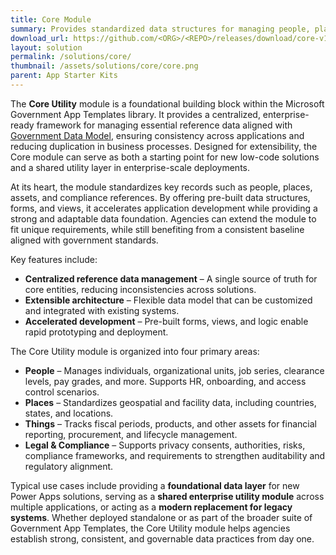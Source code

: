 ```yaml
---
title: Core Module
summary: Provides standardized data structures for managing people, places, assets, and compliance information in government-focused solutions.
download_url: https://github.com/<ORG>/<REPO>/releases/download/core-v1.0/CoreSolution_1_0.zip
layout: solution
permalink: /solutions/core/
thumbnail: /assets/solutions/core/core.png
parent: App Starter Kits
---
```


The **Core Utility** module is a foundational building block within the Microsoft Government App Templates library. It provides a centralized, enterprise-ready framework for managing essential reference data aligned with [Government Data Model](https://github.com/microsoft/gov-datamodels), ensuring consistency across applications and reducing duplication in business processes. Designed for extensibility, the Core module can serve as both a starting point for new low-code solutions and a shared utility layer in enterprise-scale deployments.

At its heart, the module standardizes key records such as people, places, assets, and compliance references. By offering pre-built data structures, forms, and views, it accelerates application development while providing a strong and adaptable data foundation. Agencies can extend the module to fit unique requirements, while still benefiting from a consistent baseline aligned with government standards.

Key features include:

* **Centralized reference data management** – A single source of truth for core entities, reducing inconsistencies across solutions.
* **Extensible architecture** – Flexible data model that can be customized and integrated with existing systems.
* **Accelerated development** – Pre-built forms, views, and logic enable rapid prototyping and deployment.

The Core Utility module is organized into four primary areas:

* **People** – Manages individuals, organizational units, job series, clearance levels, pay grades, and more. Supports HR, onboarding, and access control scenarios.
* **Places** – Standardizes geospatial and facility data, including countries, states, and locations.
* **Things** – Tracks fiscal periods, products, and other assets for financial reporting, procurement, and lifecycle management.
* **Legal & Compliance** – Supports privacy consents, authorities, risks, compliance frameworks, and requirements to strengthen auditability and regulatory alignment.

Typical use cases include providing a **foundational data layer** for new Power Apps solutions, serving as a **shared enterprise utility module** across multiple applications, or acting as a **modern replacement for legacy systems**. Whether deployed standalone or as part of the broader suite of Government App Templates, the Core Utility module helps agencies establish strong, consistent, and governable data practices from day one.

